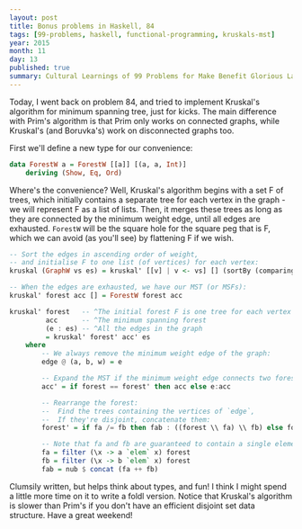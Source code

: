 ```yaml
---
layout: post
title: Bonus problems in Haskell, 84
tags: [99-problems, haskell, functional-programming, kruskals-mst]
year: 2015
month: 11
day: 13
published: true
summary: Cultural Learnings of 99 Problems for Make Benefit Glorious Language of Haskell
---
```


Today, I went back on problem 84, and tried to implement Kruskal's algorithm for minimum
spanning tree, just for kicks. The main difference with Prim's algorithm is that Prim only
works on connected graphs, while Kruskal's (and Boruvka's) work on disconnected graphs
too.

First we'll define a new type for our convenience:

```haskell
data ForestW a = ForestW [[a]] [(a, a, Int)]
    deriving (Show, Eq, Ord)
```

Where's the convenience? Well, Kruskal's algorithm begins with a set F of trees, which
initially contains a separate tree for each vertex in the graph - we will represent F as a
list of lists. Then, it merges these trees as long as they are connected by the minimum
weight edge, until all edges are exhausted. `ForestW` will be the square hole for the
square peg that is F, which we can avoid (as you'll see) by flattening F if we wish.

```haskell
-- Sort the edges in ascending order of weight,
-- and initialise F to one list (of vertices) for each vertex:
kruskal (GraphW vs es) = kruskal' [[v] | v <- vs] [] (sortBy (comparing (\(_, _, w) -> w)) es)

-- When the edges are exhausted, we have our MST (or MSFs):
kruskal' forest acc [] = ForestW forest acc

kruskal' forest   -- ^The initial forest F is one tree for each vertex of the graph
         acc      -- ^The minimum spanning forest
         (e : es) -- ^All the edges in the graph
         = kruskal' forest' acc' es
    where
        -- We always remove the minimum weight edge of the graph:
        edge @ (a, b, w) = e

        -- Expand the MST if the minimum weight edge connects two forests:
        acc' = if forest == forest' then acc else e:acc

        -- Rearrange the forest:
        --  Find the trees containing the vertices of `edge`,
        --  If they're disjoint, concatenate them:
        forest' = if fa /= fb then fab : ((forest \\ fa) \\ fb) else forest

        -- Note that fa and fb are guaranteed to contain a single element:
        fa = filter (\x -> a `elem` x) forest
        fb = filter (\x -> b `elem` x) forest
        fab = nub $ concat (fa ++ fb)
```

Clumsily written, but helps think about types, and fun! I think I might spend a little
more time on it to write a foldl version. Notice that Kruskal's algorithm is slower than
Prim's if you don't have an efficient disjoint set data structure. Have a great weekend!
